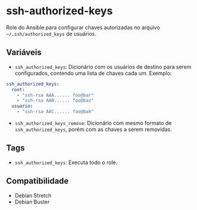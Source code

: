 # ssh-authorized-keys

Role do Ansible para configurar chaves autorizadas no arquivo
`~/.ssh/authorized_keys` de usuários.

## Variáveis

- `ssh_authorized_keys`: Dicionário com os usuários de destino para serem
  configurados, contendo uma lista de chaves cada um. Exemplo:

```yaml
ssh_authorized_keys:
  root:
    - "ssh-rsa AAA...... foo@bar"
    - "ssh-rsa AAB...... foo@baz"
  usuario:
    - "ssh-rsa AAC...... foo@bah"
```

- `ssh_authorized_keys_remove`: Dicionário com mesmo formato de
  `ssh_authorized_keys`, porém com as chaves a serem removidas.

## Tags

- `ssh_authorized_keys`: Executa todo o role.

## Compatibilidade

- Debian Stretch
- Debian Buster
